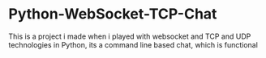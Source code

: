 # Python-WebSocket-TCP-Chat
This is a project i made when i played with websocket and TCP and UDP technologies in Python, its a command line based chat, which is functional
